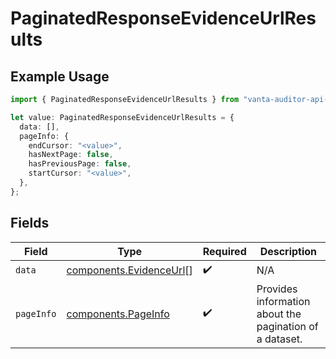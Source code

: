 # PaginatedResponseEvidenceUrlResults

## Example Usage

```typescript
import { PaginatedResponseEvidenceUrlResults } from "vanta-auditor-api-sdk/models/components";

let value: PaginatedResponseEvidenceUrlResults = {
  data: [],
  pageInfo: {
    endCursor: "<value>",
    hasNextPage: false,
    hasPreviousPage: false,
    startCursor: "<value>",
  },
};
```

## Fields

| Field                                                              | Type                                                               | Required                                                           | Description                                                        |
| ------------------------------------------------------------------ | ------------------------------------------------------------------ | ------------------------------------------------------------------ | ------------------------------------------------------------------ |
| `data`                                                             | [components.EvidenceUrl](../../models/components/evidenceurl.md)[] | :heavy_check_mark:                                                 | N/A                                                                |
| `pageInfo`                                                         | [components.PageInfo](../../models/components/pageinfo.md)         | :heavy_check_mark:                                                 | Provides information about the pagination of a dataset.            |